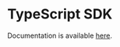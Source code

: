 # TypeScript SDK

Documentation is available [here](https://docs.jmix.io/jmix-frontend-docs/0.x/overview/index.html).

